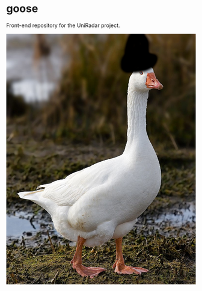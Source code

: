 # goose
Front-end repository for the UniRadar project.

![Goose img](https://github.com/munhozotavio/goose/blob/main/img/goosehat.png)
